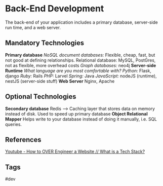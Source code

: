 # Back-End Development

The back-end of your application includes a primary database, server-side run time, and a web server.

## Mandatory Technologies
**Primary database**
*NoSQL document databases:* Flexible, cheap, fast, but not good at defining relationships.
Relational database: MySQL, PostGres, not as flexible, more overhead costs
*Graph databases:* neo4j
**Server-side Runtime**
*What language are you most comfortable with?*
*Python:* Flask, django
*Ruby:* Rails
*PHP:* Larvel
*Spring:* Java
*JavaScript:* nodeJS (runtime), nestJS (server-side stuff)
**Web Server**
Nginx, Apache

## Optional Technologies
**Secondary database**
Redis --> Caching layer that stores data on memory instead of disk. Used to speed up primary database
**Object Relational Mapper**
Helps write to your database instead of doing it manually, i.e. SQL queries.

## References
[Youtube - How to OVER Engineer a Website // What is a Tech Stack?](https://www.youtube.com/watch?v=Sxxw3qtb3_g&t=448s)

## Tags
#dev
